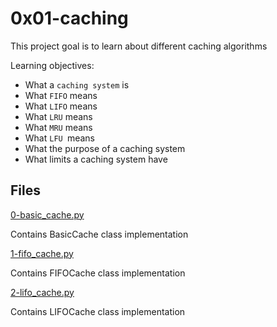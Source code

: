 # 0x01-caching

This project goal is to learn about different caching algorithms

Learning objectives:

* What a `caching system` is
* What `FIFO` means
* What `LIFO` means
* What `LRU` means
* What `MRU` means
* What `LFU `means
* What the purpose of a caching system
* What limits a caching system have

## Files

[0-basic_cache.py](./0-basic_cache.py)

Contains BasicCache class implementation

[1-fifo_cache.py](./1-fifo_cache.py)

Contains FIFOCache class implementation

[2-lifo_cache.py](./2-lifo_cache.py)

Contains LIFOCache class implementation
